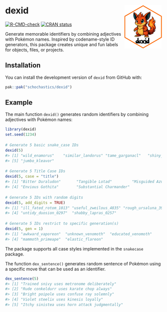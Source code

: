 
<!-- README.md is generated from README.Rmd. Please edit that file -->

# dexid <img src="man/figures/logo.png" align="right" height="139" alt="" />

<!-- badges: start -->

[![R-CMD-check](https://github.com/schochastics/dexid/actions/workflows/R-CMD-check.yaml/badge.svg)](https://github.com/schochastics/dexid/actions/workflows/R-CMD-check.yaml)
[![CRAN
status](https://www.r-pkg.org/badges/version/dexid)](https://CRAN.R-project.org/package=dexid)
<!-- badges: end -->

Generate memorable identifiers by combining adjectives with Pokémon
names. Inspired by codename-style ID generators, this package creates
unique and fun labels for objects, files, or projects.

## Installation

You can install the development version of `dexid` from GitHub with:

``` r
pak::pak("schochastics/dexid")
```

## Example

The main function `dexid()` generates random identifiers by combining
adjectives with Pokémon names:

``` r
library(dexid)
set.seed(1234)

# Generate 5 basic snake_case IDs
dexid(5)
#> [1] "wild_enamorus"    "similar_landorus" "tame_garganacl"   "shiny_bibarel"   
#> [5] "jumbo_kleavor"

# Generate 5 Title Case IDs
dexid(5, case = "title")
#> [1] "Bitter Duraludon"       "Tangible Lotad"         "Misguided Azumarill"   
#> [4] "Envious Gothita"        "Substantial Charmander"

# Generate 5 IDs with random digits
dexid(5, add_digits = TRUE)
#> [1] "ill_fated_rotom_1013" "useful_zweilous_4835" "rough_ursaluna_3911" 
#> [4] "untidy_duosion_0297"  "shabby_lapras_0257"

# Generate 5 IDs restrict to specific generation(s)
dexid(5, gen = 1)
#> [1] "awkward_vaporeon"  "unknown_venomoth"  "educated_venomoth"
#> [4] "mammoth_primeape"  "elastic_flareon"
```

The package supports all case styles implemented in the `snakecase`
package.

The function `dex_sentence()` generates random sentence of Pokémon using
a specific move that can be used as an identifier.

``` r
dex_sentence(5)
#> [1] "Trained snivy uses metronome deliberately"   
#> [2] "Rude conkeldurr uses karate chop always"     
#> [3] "Bright poipole uses confuse ray solemnly"    
#> [4] "Violet steelix uses kinesis loyally"         
#> [5] "Itchy sinistea uses horn attack judgmentally"
```
